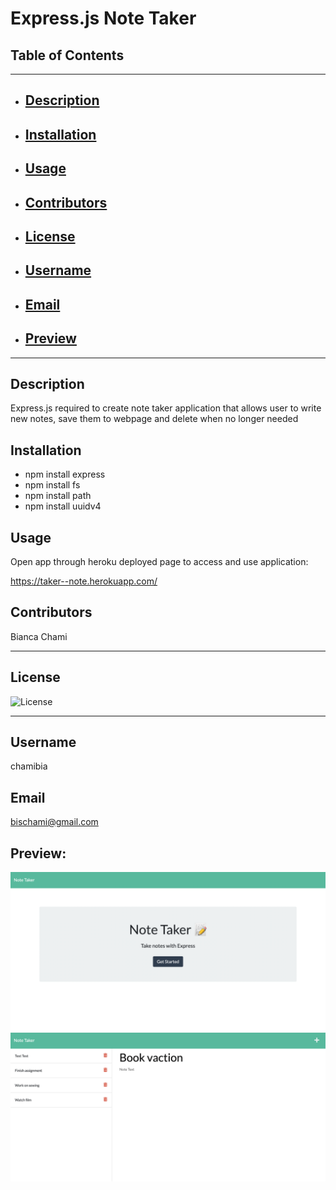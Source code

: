 # Express.js Note Taker

## Table of Contents

---

- ## [Description](#Description)
- ## [Installation](#Installation)
- ## [Usage](#usage)
- ## [Contributors](#Contributors)
- ## [License](#License)
- ## [Username](#Username)
- ## [Email](#Email)
- ## [Preview](#Preview)

---

## Description

Express.js required to create note taker application that allows user to write new notes, save them to webpage and delete when no longer needed

## Installation

- npm install express
- npm install fs
- npm install path
- npm install uuidv4

## Usage

Open app through heroku deployed page to access and use application:

https://taker--note.herokuapp.com/

## Contributors

Bianca Chami

---

## License

![License](https://img.shields.io/badge/license--blue.svg)

---

## Username

chamibia

## Email

bischami@gmail.com

## Preview:

![screenshot](./public/assets/images/maintaker.png)
![screenshot](./public/assets/images/secondtaker.png)
